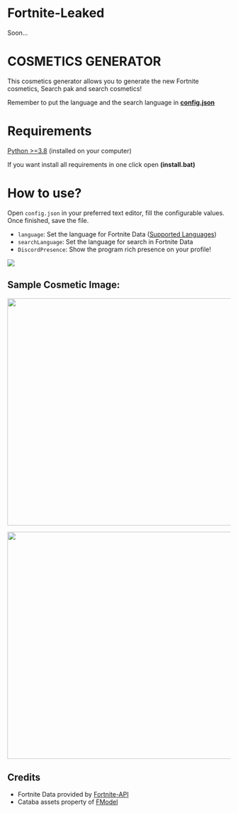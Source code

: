 # Fortnite-Leaked
Soon...

# **COSMETICS GENERATOR**

This cosmetics generator allows you to generate the new Fortnite cosmetics, Search pak and search cosmetics!

Remember to put the language and the search language in [**config.json**](https://github.com/djlorenzouasset/Cosmetics-Generator/blob/main/config.json)

# Requirements

[Python >=3.8](https://www.python.org/downloads/) (installed on your computer)

If you want install all requirements in one click open **(install.bat)**


# How to use?

Open `config.json` in your preferred text editor, fill the configurable values. Once finished, save the file.

- `language`: Set the language for Fortnite Data ([Supported Languages](https://fortnite-api.com/documentation))
- `searchLanguage`: Set the language for search in Fortnite Data
- `DiscordPresence`: Show the program rich presence on your profile!

<p align="left">
    <img src="https://cdn.discordapp.com/attachments/972568982190194740/992937126272450621/unknown.png"  draggable="false">
</p>

## **Sample Cosmetic Image:**

<p align="left">
    <img src="https://cdn.discordapp.com/attachments/972568982190194740/992937397551632394/unknown.png" width="512" draggable="false">
</p>

<p align="left">
    <img src="https://cdn.discordapp.com/attachments/972568982190194740/992936853512654968/KAWSNANO.png" width="512" draggable="false">
</p>


## Credits

- Fortnite Data provided by [Fortnite-API](https://fortnite-api.com/)
- Cataba assets property of [FModel](https://github.com/iAmAsval/FModel)
